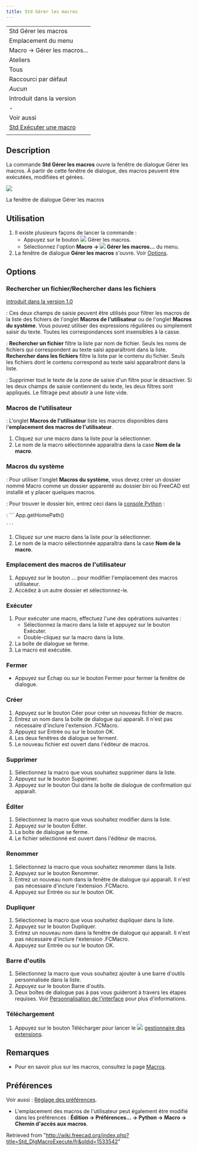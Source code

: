 ```yaml
---
title: Std Gérer les macros
---
```

|  |
| --- |
| Std Gérer les macros |
| Emplacement du menu |
| Macro → Gérer les macros... |
| Ateliers |
| Tous |
| Raccourci par défaut |
| *Aucun* |
| Introduit dans la version |
| - |
| Voir aussi |
| [Std Exécuter une macro](/Std_DlgMacroExecuteDirect/fr "Std DlgMacroExecuteDirect/fr") |
|  |

## Description

La commande **Std Gérer les macros** ouvre la fenêtre de dialogue Gérer les macros. À partir de cette fenêtre de dialogue, des macros peuvent être exécutées, modifiées et gérées.

![](/images/Std_DlgMacroExecute_dialog.png)

La fenêtre de dialogue Gérer les macros

## Utilisation

1. Il existe plusieurs façons de lancer la commande :
   * Appuyez sur le bouton ![](/images/Std_DlgMacroExecute.svg) Gérer les macros.
   * Sélectionnez l'option **Macro → ![](/images/Std_DlgMacroExecute.svg) Gérer les macros...** du menu.
2. La fenêtre de dialogue **Gérer les macros** s'ouvre. Voir [Options](#Options).

## Options

### Rechercher un fichier/Rechercher dans les fichiers

[introduit dans la version 1.0](/Release_notes_1.0/fr "Release notes 1.0/fr")

:   Ces deux champs de saisie peuvent être utilisés pour filtrer les macros de la liste des fichiers de l'onglet **Macros de l'utilisateur** ou de l'onglet **Macros du système**. Vous pouvez utiliser des expressions régulières ou simplement saisir du texte. Toutes les correspondances sont insensibles à la casse.

:   **Rechercher un fichier** filtre la liste par nom de fichier. Seuls les noms de fichiers qui correspondent au texte saisi apparaîtront dans la liste. **Rechercher dans les fichiers** filtre la liste par le contenu du fichier. Seuls les fichiers dont le contenu correspond au texte saisi apparaîtront dans la liste.

:   Supprimer tout le texte de la zone de saisie d'un filtre pour le désactiver. Si les deux champs de saisie contiennent du texte, les deux filtres sont appliqués. Le filtrage peut aboutir à une liste vide.

### Macros de l'utilisateur

:   L'onglet **Macros de l'utilisateur** liste les macros disponibles dans l'**emplacement des macros de l'utilisateur**.

1. Cliquez sur une macro dans la liste pour la sélectionner.
2. Le nom de la macro sélectionnée apparaîtra dans la case **Nom de la macro**.

### Macros du système

:   Pour utiliser l'onglet **Macros du système**, vous devez créer un dossier nommé Macro comme un dossier apparenté au dossier bin où FreeCAD est installé et y placer quelques macros.

:   Pour trouver le dossier bin, entrez ceci dans la [console Python](/Python_console/fr "Python console/fr") :

:   ```
    App.getHomePath()

    ```

1. Cliquez sur une macro dans la liste pour la sélectionner.
2. Le nom de la macro sélectionnée apparaîtra dans la case **Nom de la macro**.

### Emplacement des macros de l'utilisateur

1. Appuyez sur le bouton ... pour modifier l'emplacement des macros utilisateur.
2. Accédez à un autre dossier et sélectionnez-le.

### Exécuter

1. Pour exécuter une macro, effectuez l'une des opérations suivantes :
   * Sélectionnez la macro dans la liste et appuyez sur le bouton Exécuter.
   * Double-cliquez sur la macro dans la liste.
2. La boîte de dialogue se ferme.
3. La macro est exécutée.

### Fermer

* Appuyez sur Échap ou sur le bouton Fermer pour fermer la fenêtre de dialogue.

### Créer

1. Appuyez sur le bouton Céer pour créer un nouveau fichier de macro.
2. Entrez un nom dans la boîte de dialogue qui apparaît. Il n'est pas nécessaire d'inclure l'extension .FCMacro.
3. Appuyez sur Entrée ou sur le bouton OK.
4. Les deux fenêtres de dialogue se ferment.
5. Le nouveau fichier est ouvert dans l'éditeur de macros.

### Supprimer

1. Sélectionnez la macro que vous souhaitez supprimer dans la liste.
2. Appuyez sur le bouton Supprimer.
3. Appuyez sur le bouton Oui dans la boîte de dialogue de confirmation qui apparaît.

### Éditer

1. Sélectionnez la macro que vous souhaitez modifier dans la liste.
2. Appuyez sur le bouton Éditer.
3. La boîte de dialogue se ferme.
4. Le fichier sélectionné est ouvert dans l'éditeur de macros.

### Renommer

1. Sélectionnez la macro que vous souhaitez renommer dans la liste.
2. Appuyez sur le bouton Renommer.
3. Entrez un nouveau nom dans la fenêtre de dialogue qui apparaît. Il n'est pas nécessaire d'inclure l'extension .FCMacro.
4. Appuyez sur Entrée ou sur le bouton OK.

### Dupliquer

1. Sélectionnez la macro que vous souhaitez dupliquer dans la liste.
2. Appuyez sur le bouton Dupliquer.
3. Entrez un nouveau nom dans la fenêtre de dialogue qui apparaît. Il n'est pas nécessaire d'inclure l'extension .FCMacro.
4. Appuyez sur Entrée ou sur le bouton OK.

### Barre d'outils

1. Sélectionnez la macro que vous souhaitez ajouter à une barre d'outils personnalisée dans la liste.
2. Appuyez sur le bouton Barre d'outils.
3. Deux boîtes de dialogue pas à pas vous guideront à travers les étapes requises. Voir [Personnalisation de l'interface](/Interface_Customization/fr "Interface Customization/fr") pour plus d'informations.

### Téléchargement

1. Appuyez sur le bouton Télécharger pour lancer le ![](/images/Std_AddonMgr.svg) [gestionnaire des extensions](/Std_AddonMgr/fr "Std AddonMgr/fr").

## Remarques

* Pour en savoir plus sur les macros, consultez la page [Macros](/Macros/fr "Macros/fr").

## Préférences

Voir aussi : [Réglage des préférences](/Preferences_Editor/fr "Preferences Editor/fr").

* L'emplacement des macros de l'utilisateur peut également être modifié dans les préférences : **Édition → Préférences... → Python → Macro → Chemin d'accès aux macros**.

Retrieved from "<http://wiki.freecad.org/index.php?title=Std_DlgMacroExecute/fr&oldid=1533542>"